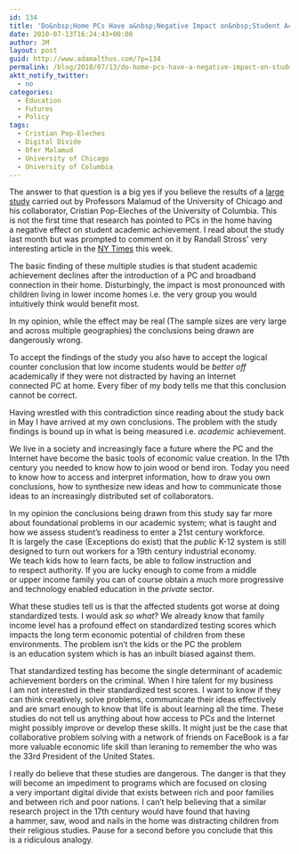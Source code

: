 ```yaml
---
id: 134
title: 'Do&nbsp;Home PCs Have a&nbsp;Negative Impact on&nbsp;Student Achievement?'
date: 2010-07-13T16:24:43+00:00
author: JM
layout: post
guid: http://www.adamalthus.com/?p=134
permalink: /blog/2010/07/13/do-home-pcs-have-a-negative-impact-on-student-achievement/
aktt_notify_twitter:
  - no
categories:
  - Education
  - Futures
  - Policy
tags:
  - Cristian Pop-Eleches
  - Digital Divide
  - Ofer Malamud
  - University of Chicago
  - University of Columbia
---
```

The answer to&nbsp;that question is&nbsp;a&nbsp;big yes if&nbsp;you believe the results of a <a title="Study" href="http://harrisschool.uchicago.edu/About/publications/working-papers/pdf/wp_08_12.pdf" target="_blank">large study</a> carried out by&nbsp;Professors Malamud of&nbsp;the University of&nbsp;Chicago and his collaborator, Cristian Pop-Eleches of&nbsp;the University of&nbsp;Columbia. This is&nbsp;not the first time that research has pointed to&nbsp;PCs in&nbsp;the home having a&nbsp;negative effect on&nbsp;student academic achievement. I&nbsp;read about the study last month but was prompted to&nbsp;comment on&nbsp;it&nbsp;by Randall Stross' very interesting article in&nbsp;the <a title="NY Times" href="http://www.nytimes.com/2010/07/11/business/11digi.html" target="_blank">NY&nbsp;Times</a> this week.

The basic finding of&nbsp;these multiple studies is&nbsp;that student academic achievement declines after the introduction of a&nbsp;PC and broadband connection in&nbsp;their home. Disturbingly, the impact is&nbsp;most pronounced with children living in&nbsp;lower income homes i.e. the very group you would intuitively think would benefit most.

In&nbsp;my&nbsp;opinion, while the effect may be&nbsp;real (The sample sizes are very large and across multiple geographies) the conclusions being drawn are dangerously wrong.

To&nbsp;accept the findings of&nbsp;the study you also have to&nbsp;accept the logical counter conclusion that low income students would be _better off_ academically if&nbsp;they were not distracted by&nbsp;having an&nbsp;Internet connected&nbsp;PC at&nbsp;home. Every fiber of&nbsp;my&nbsp;body tells me&nbsp;that this conclusion cannot be&nbsp;correct.

Having wrestled with this contradiction since reading about the study back in&nbsp;May I&nbsp;have arrived at&nbsp;my&nbsp;own conclusions. The problem with the study findings is&nbsp;bound up&nbsp;in&nbsp;what is&nbsp;being measured i.e. _academic_ achievement.

We&nbsp;live in&nbsp;a&nbsp;society and increasingly face a&nbsp;future where the&nbsp;PC and the Internet have become the basic tools of&nbsp;economic value creation. In&nbsp;the 17th century you needed to&nbsp;know how to&nbsp;join wood or&nbsp;bend iron. Today you need to&nbsp;know how to&nbsp;access and interpret information, how to&nbsp;draw you own conclusions, how to&nbsp;synthesize new ideas and how to&nbsp;communicate those ideas to&nbsp;an&nbsp;increasingly distributed set of&nbsp;collaborators.

In&nbsp;my&nbsp;opinion the conclusions being drawn from this study say far more about foundational problems in&nbsp;our academic system; what is&nbsp;taught and how we&nbsp;assess student&rsquo;s readiness to&nbsp;enter a&nbsp;21st century workforce. It&nbsp;is&nbsp;largely the case (Exceptions do&nbsp;exist) that the _public_ K-12 system is&nbsp;still designed to&nbsp;turn out workers for a&nbsp;19th century industrial economy. We&nbsp;teach kids how to&nbsp;learn facts, be&nbsp;able to&nbsp;follow instruction and to&nbsp;respect authority. If&nbsp;you are lucky enough to&nbsp;come from a&nbsp;middle or&nbsp;upper income family you can of&nbsp;course obtain a&nbsp;much more progressive and technology enabled education in&nbsp;the _private_ sector.

What these studies tell us&nbsp;is&nbsp;that the affected students got worse at&nbsp;doing standardized tests. I&nbsp;would ask _so&nbsp;what_? We&nbsp;already know that family income level has a&nbsp;profound effect on&nbsp;standardized testing scores which impacts the long term economic potential of&nbsp;children from these environments. The problem isn&rsquo;t the kids or&nbsp;the&nbsp;PC the problem is&nbsp;an&nbsp;education system which is&nbsp;has an&nbsp;inbuilt biased against them.

That standardized testing has become the single determinant of&nbsp;academic achievement borders on&nbsp;the criminal. When I&nbsp;hire talent for my&nbsp;business I&nbsp;am&nbsp;not interested in&nbsp;their standardized test scores. I&nbsp;want to&nbsp;know if&nbsp;they can think creatively, solve problems, communicate their ideas effectively and are smart enough to&nbsp;know that life is&nbsp;about learning all the time. These studies do&nbsp;not tell us&nbsp;anything about how access to&nbsp;PCs and the Internet might possibly improve or&nbsp;develop these skills. It&nbsp;might just be&nbsp;the case that collaborative problem solving with a&nbsp;network of&nbsp;friends on&nbsp;FaceBook is&nbsp;a&nbsp;far more valuable economic life skill than leraning to&nbsp;remember the who was the 33rd President of&nbsp;the United States.

I&nbsp;really do&nbsp;believe that these studies are dangerous. The danger is&nbsp;that they will become an&nbsp;impediment to&nbsp;programs which are focused on&nbsp;closing a&nbsp;very important digital divide that exists between rich and poor families and between rich and poor nations. I&nbsp;can&rsquo;t help believing that a&nbsp;similar research project in&nbsp;the 17th century would have found that having a&nbsp;hammer, saw, wood and nails in&nbsp;the home was distracting children from their religious studies. Pause for a&nbsp;second before you conclude that this is&nbsp;a&nbsp;ridiculous analogy.